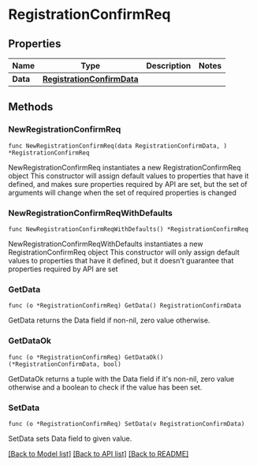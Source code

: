 # RegistrationConfirmReq

## Properties

Name | Type | Description | Notes
------------ | ------------- | ------------- | -------------
**Data** | [**RegistrationConfirmData**](RegistrationConfirmData.md) |  | 

## Methods

### NewRegistrationConfirmReq

`func NewRegistrationConfirmReq(data RegistrationConfirmData, ) *RegistrationConfirmReq`

NewRegistrationConfirmReq instantiates a new RegistrationConfirmReq object
This constructor will assign default values to properties that have it defined,
and makes sure properties required by API are set, but the set of arguments
will change when the set of required properties is changed

### NewRegistrationConfirmReqWithDefaults

`func NewRegistrationConfirmReqWithDefaults() *RegistrationConfirmReq`

NewRegistrationConfirmReqWithDefaults instantiates a new RegistrationConfirmReq object
This constructor will only assign default values to properties that have it defined,
but it doesn't guarantee that properties required by API are set

### GetData

`func (o *RegistrationConfirmReq) GetData() RegistrationConfirmData`

GetData returns the Data field if non-nil, zero value otherwise.

### GetDataOk

`func (o *RegistrationConfirmReq) GetDataOk() (*RegistrationConfirmData, bool)`

GetDataOk returns a tuple with the Data field if it's non-nil, zero value otherwise
and a boolean to check if the value has been set.

### SetData

`func (o *RegistrationConfirmReq) SetData(v RegistrationConfirmData)`

SetData sets Data field to given value.



[[Back to Model list]](../README.md#documentation-for-models) [[Back to API list]](../README.md#documentation-for-api-endpoints) [[Back to README]](../README.md)


